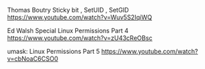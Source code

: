 
Thomas Boutry Sticky bit , SetUID , SetGID
https://www.youtube.com/watch?v=Wuv5S2IqiWQ


Ed Walsh Special Linux Permissions Part 4
https://www.youtube.com/watch?v=zU43cReOBsc

umask: Linux Permissions Part 5
https://www.youtube.com/watch?v=cbNoaC6CSO0